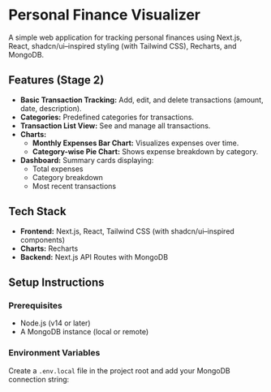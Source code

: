 # Personal Finance Visualizer

A simple web application for tracking personal finances using Next.js, React, shadcn/ui–inspired styling (with Tailwind CSS), Recharts, and MongoDB.

## Features (Stage 2)
- **Basic Transaction Tracking:** Add, edit, and delete transactions (amount, date, description).
- **Categories:** Predefined categories for transactions.
- **Transaction List View:** See and manage all transactions.
- **Charts:**
  - **Monthly Expenses Bar Chart:** Visualizes expenses over time.
  - **Category-wise Pie Chart:** Shows expense breakdown by category.
- **Dashboard:** Summary cards displaying:
  - Total expenses
  - Category breakdown
  - Most recent transactions

## Tech Stack
- **Frontend:** Next.js, React, Tailwind CSS (with shadcn/ui–inspired components)
- **Charts:** Recharts
- **Backend:** Next.js API Routes with MongoDB

## Setup Instructions

### Prerequisites
- Node.js (v14 or later)
- A MongoDB instance (local or remote)

### Environment Variables
Create a `.env.local` file in the project root and add your MongoDB connection string:
